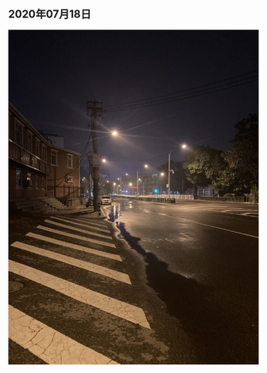 ## 2020年07月18日

<div class="img-wrapper">
    <img src="img/2020.07.18.jpg" class="width-fifty" />
</div>

